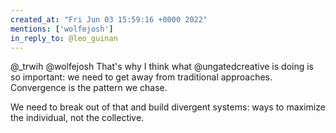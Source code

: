 ```yaml
---
created_at: "Fri Jun 03 15:59:16 +0000 2022"
mentions: ['wolfejosh']
in_reply_to: @leo_guinan
---
```


@_trwih @wolfejosh That's why I think what @ungatedcreative is doing is so important: we need to get away from traditional approaches. Convergence is the pattern we chase.

We need to break out of that and build divergent systems: ways to maximize the individual, not the collective.